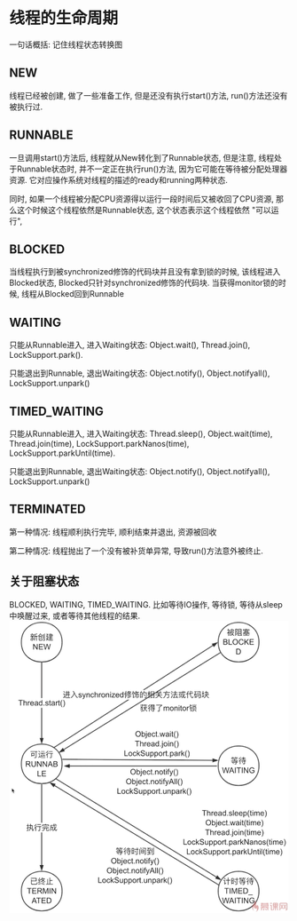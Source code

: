 # 线程的生命周期
一句话概括: 记住线程状态转换图
## NEW
  
  线程已经被创建, 做了一些准备工作, 但是还没有执行start()方法, run()方法还没有被执行过.

## RUNNABLE
  
  一旦调用start()方法后, 线程就从New转化到了Runnable状态, 但是注意, 线程处于Runnable状态时, 并不一定正在执行run()方法, 因为它可能在等待被分配处理器资源. 它对应操作系统对线程的描述的ready和running两种状态.

  同时, 如果一个线程被分配CPU资源得以运行一段时间后又被收回了CPU资源, 那么这个时候这个线程依然是Runnable状态, 这个状态表示这个线程依然 "可以运行",  

## BLOCKED
  
  当线程执行到被synchronized修饰的代码块并且没有拿到锁的时候, 该线程进入Blocked状态, Blocked只针对synchronized修饰的代码块. 当获得monitor锁的时候, 线程从Blocked回到Runnable

## WAITING
  
  只能从Runnable进入, 进入Waiting状态: Object.wait(), Thread.join(), LockSupport.park().

  只能退出到Runnable, 退出Waiting状态: Object.notify(), Object.notifyall(), LockSupport.unpark()

## TIMED_WAITING
  
  只能从Runnable进入, 进入Waiting状态: Thread.sleep(), Object.wait(time), Thread.join(time), LockSupport.parkNanos(time), LockSupport.parkUntil(time).

  只能退出到Runnable, 退出Waiting状态: Object.notify(), Object.notifyall(), LockSupport.unpark()

## TERMINATED
  
  第一种情况: 线程顺利执行完毕, 顺利结束并退出, 资源被回收
  
  第二种情况: 线程抛出了一个没有被补货单异常, 导致run()方法意外被终止.

## 关于阻塞状态

  BLOCKED, WAITING, TIMED_WAITING.
  比如等待IO操作, 等待锁, 等待从sleep中唤醒过来, 或者等待其他线程的结果.
![线程八大状态](_v_images/thread_eight_states.jpg)


